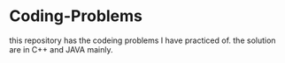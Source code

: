 # Coding-Problems
this repository has the codeing problems I have practiced of. the solution are in C++ and JAVA mainly.
